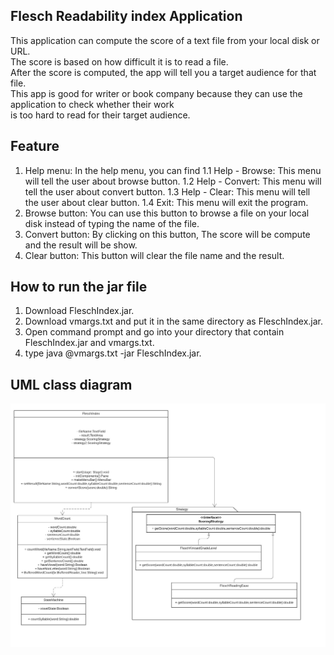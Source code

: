 ## Flesch Readability index Application

This application can compute the score of a text file from your local disk or URL.\
The score is based on how difficult it is to read a file.\
After the score is computed, the app will tell you a target audience for that file.\
This app is good for writer or book company because they can use the application to check whether their work\
is too hard to read for their target audience.

## Feature
1. Help menu: In the help menu, you can find 
  1.1 Help - Browse:  This menu will tell the user about browse button.
  1.2 Help - Convert: This menu will tell the user about convert button.
  1.3 Help - Clear:   This menu will tell the user about clear button.
  1.4 Exit: 	     This menu will exit the program.
2. Browse button:  You can use this button to browse a file on your local disk instead of typing the name of the file.
3. Convert button: By clicking on this button, The score will be compute and the result will be show.
4. Clear button:   This button will clear the file name and the result.

## How to run the jar file
1. Download FleschIndex.jar.
2. Download vmargs.txt and put it in the same directory as FleschIndex.jar.
3. Open command prompt and go into your directory that contain FleschIndex.jar and vmargs.txt.
4. type java @vmargs.txt -jar FleschIndex.jar.

## UML class diagram
![](images/UMLDiagram.jpeg)